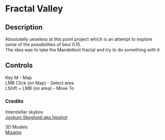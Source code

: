 # Fractal Valley
## Description
Absolutelly ueseless at this point project which is an attempt to explore some of the possibilities of bevi 0.15.  
The idea was to take the Mandelbrot fractal and try to do something with it
## Controls
Key M - Map  
LMB Click (on Map) - Select area  
LShift + LMB (on area) - Move To


### Credits
Interstellar skybox   
[Jockum Skoglund aka hipshot](https://www.zfight.com)

3D Models  
[Mixamo](https://www.mixamo.com/)

